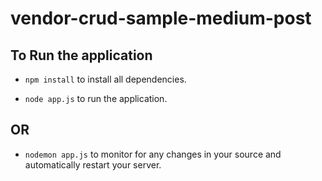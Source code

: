 # vendor-crud-sample-medium-post

## To Run the application

* `npm install` to install all dependencies.

* `node app.js` to run the application.
## OR
* `nodemon app.js` to monitor for any changes in your source and automatically restart your server.
